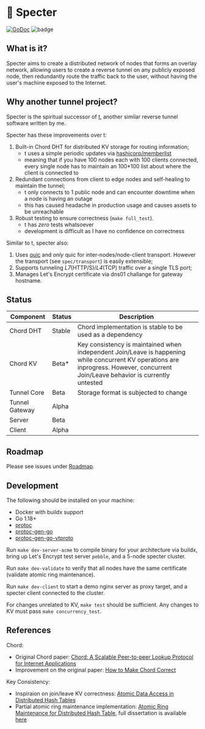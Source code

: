 # 👻 Specter
[![GoDoc](https://godoc.org/github.com/urfave/cli?status.svg)](https://pkg.go.dev/kon.nect.sh/specter)
![badge](https://img.shields.io/endpoint?url=https://gist.githubusercontent.com/zllovesuki/49efb3a7978bf0df7d91bfad39da7092/raw/specter.json?style=flat)

## What is it?

Specter aims to create a distributed network of nodes that forms an overlay network, allowing users to create a reverse tunnel on any publicly exposed node, then redundantly route the traffic back to the user, without having the user's machine exposed to the Internet.

## Why another tunnel project?

Specter is the spiritual successor of [t](https://github.com/zllovesuki/t/), another similar reverse tunnel software written by me.

Specter has these improvements over t:
1. Built-in Chord DHT for distributed KV storage for routing information;
    - t uses a simple periodic updates via [hashicorp/memberlist](https://github.com/hashicorp/memberlist)
    - meaning that if you have 100 nodes each with 100 clients connected, every single node has to maintain an 100*100 list about where the client is connected to
2. Redundant connections from client to edge nodes and self-healing to maintain the tunnel;
    - t only connects to 1 public node and can encounter downtime when a node is having an outage
    - this has caused headache in production usage and causes assets to be unreachable
3. Robust testing to ensure correctness (`make full_test`).
    - t has _zero_ tests whatsoever
    - development is difficult as I have no confidence on correctness

Similar to t, specter also:
1. Uses [quic](https://github.com/lucas-clemente/quic-go) and _only_ quic for inter-nodes/node-client transport. However the transport (see `spec/transport`) is easily extensible;
2. Supports tunneling _L7_(HTTP/S)/_L4_(TCP) traffic over a single TLS port;
3. Manages Let's Encrypt certificate via dns01 challange for gateway hostname.

## Status

| **Component**  | Status | Description                                               |
|----------------|--------|-----------------------------------------------------------|
| Chord DHT      | Stable | Chord implementation is stable to be used as a dependency |
| Chord KV       | Beta*  | Key consistency is maintained when independent Join/Leave is happening while concurrent KV operations are inprogress. However, concurrent Join/Leave behavior is currently untested               |
| Tunnel Core    | Beta   | Storage format is subjected to change                     |
| Tunnel Gateway | Alpha  |                                                           |
| Server         | Beta   |                                                           |
| Client         | Alpha  |                                                           |

## Roadmap

Please see issues under [Roadmap](https://github.com/zllovesuki/specter/issues?q=is%3Aissue+is%3Aopen+sort%3Aupdated-desc+label%3ARoadmap).

## Development

The following should be installed on your machine:
- Docker with buildx support
- Go 1.18+
- [protoc](https://grpc.io/docs/protoc-installation)
- [protoc-gen-go](https://developers.google.com/protocol-buffers/docs/reference/go-generated)
- [protoc-gen-go-vtproto](https://github.com/planetscale/vtprotobuf#Usage)

Run `make dev-server-acme` to compile binary for your architecture via buildx, bring up Let's Encrypt test server `pebble`, and a 5-node specter cluster.

Run `make dev-validate` to verify that all nodes have the same certificate (validate atomic ring maintenance).

Run `make dev-client` to start a demo nginx server as proxy target, and a specter client connected to the cluster.

For changes unrelated to KV, `make test` should be sufficient. Any changes to KV must pass `make concurrency_test`.

## References

Chord:
- Original Chord paper: [Chord: A Scalable Peer-to-peer Lookup Protocol for Internet Applications](https://pdos.csail.mit.edu/papers/ton:chord/paper-ton.pdf)
- Improvement on the original paper: [How to Make Chord Correct](https://arxiv.org/pdf/1502.06461.pdf)

Key Consistency:
- Inspiraion on join/leave KV correctness: [Atomic Data Access in Distributed Hash Tables](https://citeseerx.ist.psu.edu/viewdoc/download?doi=10.1.1.71.6111&rep=rep1&type=pdf)
- Partial atomic ring maintenance implementation: [Atomic Ring Maintenance for Distributed Hash Table](https://www.diva-portal.org/smash/get/diva2:1041775/FULLTEXT01.pdf), full dissertation is available [here](https://www.diva-portal.org/smash/get/diva2:1041220/FULLTEXT01.pdf)